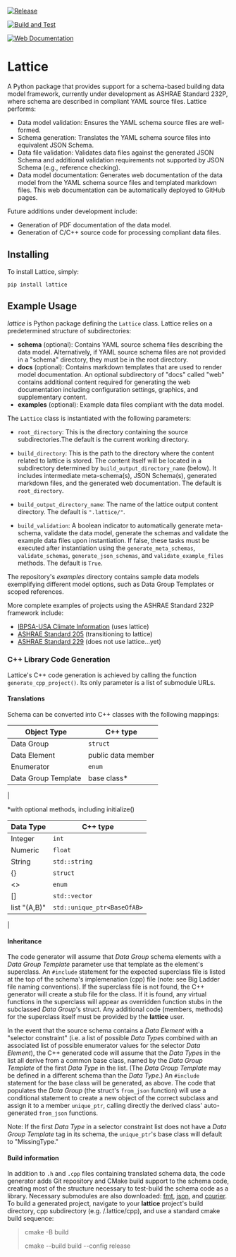 [![Release](https://img.shields.io/pypi/v/lattice.svg)](https://pypi.python.org/pypi/lattice)

[![Build and Test](https://github.com/bigladder/lattice/actions/workflows/build-and-test.yaml/badge.svg)](https://github.com/bigladder/lattice/actions/workflows/build-and-test.yaml)

[![Web Documentation](https://github.com/bigladder/lattice/actions/workflows/release.yaml/badge.svg)](https://github.com/bigladder/lattice/actions/workflows/release.yaml)

Lattice
===========

A Python package that provides support for a schema-based building data model framework, currently under development as ASHRAE Standard 232P, where schema are described in compliant YAML source files. Lattice performs:

- Data model validation: Ensures the YAML schema source files are well-formed.
- Schema generation: Translates the YAML schema source files into equivalent JSON Schema.
- Data file validation: Validates data files against the generated JSON Schema and additional validation requirements not supported by JSON Schema (e.g., reference checking).
- Data model documentation: Generates web documentation of the data model from the YAML schema source files and templated markdown files. This web documentation can be automatically deployed to GitHub pages.

Future additions under development include:

- Generation of PDF documentation of the data model.
- Generation of C/C++ source code for processing compliant data files.


Installing
----------

To install Lattice, simply:

`pip install lattice`

Example Usage
-------------

_lattice_ is Python package defining the `Lattice` class. Lattice relies on a predetermined structure of subdirectories:

- **schema** (optional): Contains YAML source schema files describing the data model. Alternatively, if YAML source schema files are not provided in a "schema" directory, they must be in the root directory.
- **docs** (optional): Contains markdown templates that are used to render model documentation. An optional subdirectory of "docs" called "web" contains additional content required for generating the web documentation including configuration settings, graphics, and supplementary content.
- **examples** (optional): Example data files compliant with the data model.

The `Lattice` class is instantiated with the following parameters:

- `root_directory`: This is the directory containing the source subdirectories.The default is the current working directory.

- `build_directory`: This is the path to the directory where the content related to lattice is stored. The content itself will be located in a subdirectory determined by `build_output_directory_name` (below). It includes intermediate meta-schema(s), JSON Schema(s), generated markdown files, and the generated web documentation. The default is `root_directory`.

- `build_output_directory_name`: The name of the lattice output content directory. The default is `".lattice/"`.

- `build_validation`: A boolean indicator to automatically generate meta-schema, validate the data model, generate the schemas and validate the example data files upon instantiation. If false, these tasks must be executed after instantiation using the `generate_meta_schemas`, `validate_schemas`, `generate_json_schemas`, and `validate_example_files` methods. The default is `True`.

The repository's *examples* directory contains sample data models exemplifying different model options, such as Data Group Templates or scoped references.

More complete examples of projects using the ASHRAE Standard 232P framework include:

- [IBPSA-USA Climate Information](https://github.com/IBPSA-USA/climate-information) (uses lattice)
- [ASHRAE Standard 205](https://github.com/open205/schema-205) (transitioning to lattice)
- [ASHRAE Standard 229](https://github.com/open229/ruleset-model-description-schema) (does not use lattice...yet)

### C++ Library Code Generation

Lattice's C++ code generation is achieved by calling the function `generate_cpp_project()`. Its only parameter is a list of submodule URLs.

#### Translations

Schema can be converted into C++ classes with the following mappings:

| Object Type           | C++ type   |
|-------------------    | --------   |
| Data Group            | `struct`     |
| Data Element          | public data member |
| Enumerator            | `enum`       |
| Data Group Template   | base class*|
|

 *with optional methods, including initialize()

| Data Type             | C++ type  |
|-------------------    | --------  |
| Integer               | `int`       |
| Numeric               | `float`     |
| String                | `std::string` |
| {}                    | `struct`    |
| <>                    | `enum`      |
| []                    | `std::vector` |
| list "(A,B)"          | `std::unique_ptr<BaseOfAB>`|
|

#### Inheritance

The code generator will assume that *Data Group* schema elements with a *Data Group Template* parameter use that template as the element's superclass. An `#include` statement for the expected superclass file is listed at the top of the schema's implemenation (cpp) file (note: see Big Ladder file naming conventions). If the superclass file is not found, the C++ generator will create a stub file for the class. If it is found, any virtual functions in the superclass will appear as overridden function stubs in the subclassed *Data Group*'s struct. Any additional code (members, methods) for the superclass itself must be provided by the **lattice** user.

In the event that the source schema contains a *Data Element* with a "selector constraint" (i.e. a list of possible *Data Type*s combined with an associated list of possible enumerator values for the selector *Data Element*), the C++ generated code will assume that the *Data Type*s in the list all derive from a common base class, named by the *Data Group Template* of the first *Data Type* in the list. (The *Data Group Template* may be defined in a different schema than the *Data Type*.) An `#include` statement for the base class will be generated, as above. The code that populates the *Data Group* (the struct's `from_json` function) will use a conditional statement to create a new object of the correct subclass and assign it to a member `unique_ptr`, calling directly the derived class' auto-generated `from_json` functions.

Note: If the first *Data Type* in a selector constraint list does not have a *Data Group Template* tag in its schema, the `unique_ptr`'s base class will default to "MissingType."

#### Build information

In addition to `.h` and `.cpp` files containing translated schema data, the code generator adds Git repository and CMake build support to the schema code, creating most of the structure necessary to test-build the schema code as a library. Necessary submodules are also downloaded: [fmt](https://github.com/fmtlib/fmt.git), [json](https://github.com/nlohmann/json), and [courier](https://github.com/bigladder/courier.git). To build a generated project, navigate to your **lattice** project's build directory, cpp subdirectory (e.g. /.lattice/cpp), and use a standard cmake build sequence:

> cmake -B build
>
> cmake --build build --config release





